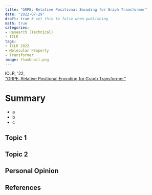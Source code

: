 ```yaml
---
title: "GRPE: Relative Positional Encoding for Graph Transformer"
date: "2022-07-29"
draft: true # set this to false when publishing
math: true
categories:
- Research (Technical)
- ICLR
tags:
- ICLR 2022
- Molecular Property
- Transformer
image: thumbnail.png
---
```

ICLR, '22,  
["GRPE: Relative Positional Encoding for Graph Transformer"](https://arxiv.org/abs/2201.12787)

# Summary
- a
- b
- c

## Topic 1

## Topic 2

## Personal Opinion

## References